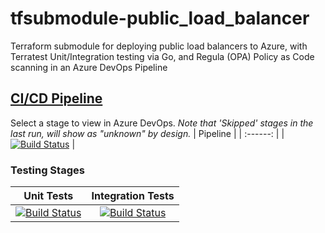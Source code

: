 # tfsubmodule-public_load_balancer
Terraform submodule for deploying public load balancers to Azure, with Terratest Unit/Integration testing via Go, and Regula (OPA) Policy as Code scanning in an Azure DevOps Pipeline
## [CI/CD Pipeline](https://dev.azure.com/wesleytrust/Terraform/_build?definitionId=75)
Select a stage to view in Azure DevOps. *Note that 'Skipped' stages in the last run, will show as "unknown" by design.*
| Pipeline |
| :------: |
|     [![Build Status](https://dev.azure.com/wesleytrust/Terraform/_apis/build/status/Modules/Resources/tfsubmodule-public_load_balancer?repoName=wesley-trust%2Ftfsubmodule-public_load_balancer&branchName=main)](https://dev.azure.com/wesleytrust/Terraform/_build/latest?definitionId=79&repoName=wesley-trust%2Ftfsubmodule-public_load_balancer&branchName=main)     |
### Testing Stages
| Unit Tests | Integration Tests |
| :--------: | :---------------: |
|    [![Build Status](https://dev.azure.com/wesleytrust/Terraform/_apis/build/status/Modules/Resources/tfsubmodule-public_load_balancer?repoName=wesley-trust%2Ftfsubmodule-public_load_balancer&branchName=main&stageName=Unit)](https://dev.azure.com/wesleytrust/Terraform/_build/latest?definitionId=79&repoName=wesley-trust%2Ftfsubmodule-public_load_balancer&branchName=main)        |          [![Build Status](https://dev.azure.com/wesleytrust/Terraform/_apis/build/status/Modules/Resources/tfsubmodule-public_load_balancer?repoName=wesley-trust%2Ftfsubmodule-public_load_balancer&branchName=main&stageName=Integration)](https://dev.azure.com/wesleytrust/Terraform/_build/latest?definitionId=79&repoName=wesley-trust%2Ftfsubmodule-public_load_balancer&branchName=main)         |